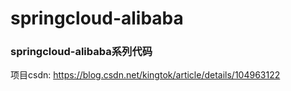# springcloud-alibaba

### springcloud-alibaba系列代码

项目csdn: https://blog.csdn.net/kingtok/article/details/104963122
